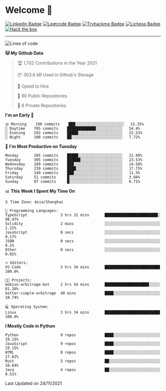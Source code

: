 # Welcome 👋

[![Linkedin Badge](https://img.shields.io/badge/-PedroTorres-blue?style=flat-square&logo=Linkedin&logoColor=white&link=https://www.linkedin.com/in/PedroTorres/)](https://www.linkedin.com/in/pedro-torres-cruz/)
[![Leetcode Badge](https://img.shields.io/badge/profile-leetcode-green)](https://leetcode.com/corfucinas/)
[![Tryhackme Badge](https://img.shields.io/badge/profile-tryhackme-blue)](https://tryhackme.com/p/Corfucinas/)
[![Lichess Badge](https://img.shields.io/badge/challenge_me-lichess-yellow)](https://lichess.org/@/Corfucinas)
[![Hack the box](https://img.shields.io/badge/hack_the_box-profile-red)](https://www.hackthebox.eu/profile/375826)

---

<!--START_SECTION:waka-->
![Lines of code](https://img.shields.io/badge/From%20Hello%20World%20I%27ve%20Written-1.6%20million%20lines%20of%20code-blue)

**🐱 My Github Data** 

> 🏆 1,702 Contributions in the Year 2021
 > 
> 📦 303.6 kB Used in Github's Storage 
 > 
> 💼 Opted to Hire
 > 
> 📜 90 Public Repositories 
 > 
> 🔑 6 Private Repositories  
 > 
**I'm an Early 🐤** 

```text
🌞 Morning    199 commits    ███░░░░░░░░░░░░░░░░░░░░░░   15.35% 
🌆 Daytime    705 commits    █████████████░░░░░░░░░░░░   54.4% 
🌃 Evening    292 commits    █████░░░░░░░░░░░░░░░░░░░░   22.53% 
🌙 Night      100 commits    ██░░░░░░░░░░░░░░░░░░░░░░░   7.72%

```
📅 **I'm Most Productive on Tuesday** 

```text
Monday       285 commits    █████░░░░░░░░░░░░░░░░░░░░   21.99% 
Tuesday      305 commits    ██████░░░░░░░░░░░░░░░░░░░   23.53% 
Wednesday    189 commits    ███░░░░░░░░░░░░░░░░░░░░░░   14.58% 
Thursday     230 commits    ████░░░░░░░░░░░░░░░░░░░░░   17.75% 
Friday       149 commits    ███░░░░░░░░░░░░░░░░░░░░░░   11.5% 
Saturday     51 commits     █░░░░░░░░░░░░░░░░░░░░░░░░   3.94% 
Sunday       87 commits     █░░░░░░░░░░░░░░░░░░░░░░░░   6.71%

```


📊 **This Week I Spent My Time On** 

```text
⌚︎ Time Zone: Asia/Shanghai

💬 Programming Languages: 
TypeScript               3 hrs 31 mins       ████████████████████████░   98.47% 
Solidity                 2 mins              ░░░░░░░░░░░░░░░░░░░░░░░░░   1.22% 
JavaScript               0 secs              ░░░░░░░░░░░░░░░░░░░░░░░░░   0.17% 
JSON                     0 secs              ░░░░░░░░░░░░░░░░░░░░░░░░░   0.1% 
Other                    0 secs              ░░░░░░░░░░░░░░░░░░░░░░░░░   0.02%

🔥 Editors: 
VS Code                  3 hrs 34 mins       █████████████████████████   100.0%

🐱‍💻 Projects: 
mobius-arbitrage-bot     2 hrs 54 mins       ████████████████████░░░░░   81.26% 
better-simple-arbitrage  40 mins             ████░░░░░░░░░░░░░░░░░░░░░   18.74%

💻 Operating System: 
Linux                    3 hrs 34 mins       █████████████████████████   100.0%

```

**I Mostly Code in Python** 

```text
Python                   9 repos             ████░░░░░░░░░░░░░░░░░░░░░   19.15% 
JavaScript               9 repos             ████░░░░░░░░░░░░░░░░░░░░░   19.15% 
HTML                     8 repos             ████░░░░░░░░░░░░░░░░░░░░░   17.02% 
Rust                     5 repos             ██░░░░░░░░░░░░░░░░░░░░░░░   10.64% 
Java                     4 repos             ██░░░░░░░░░░░░░░░░░░░░░░░   8.51%

```



 Last Updated on 24/11/2021
<!--END_SECTION:waka-->
